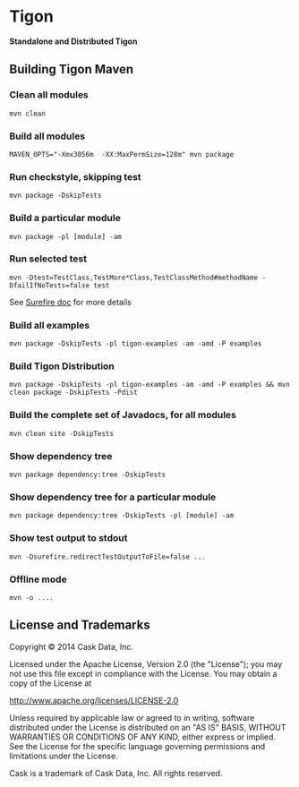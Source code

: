 # Tigon

**Standalone and Distributed Tigon**

## Building Tigon Maven

### Clean all modules
    mvn clean

### Build all modules
    MAVEN_OPTS="-Xmx3056m  -XX:MaxPermSize=128m" mvn package

### Run checkstyle, skipping test
    mvn package -DskipTests

### Build a particular module
    mvn package -pl [module] -am

### Run selected test
    mvn -Dtest=TestClass,TestMore*Class,TestClassMethod#methodName -DfailIfNoTests=false test

See [Surefire doc](http://maven.apache.org/surefire/maven-surefire-plugin/examples/single-test.html) for more details

### Build all examples
    mvn package -DskipTests -pl tigon-examples -am -amd -P examples

### Build Tigon Distribution
    mvn package -DskipTests -pl tigon-examples -am -amd -P examples && mvn clean package -DskipTests -Pdist

### Build the complete set of Javadocs, for all modules
    mvn clean site -DskipTests

### Show dependency tree
    mvn package dependency:tree -DskipTests

### Show dependency tree for a particular module
    mvn package dependency:tree -DskipTests -pl [module] -am

### Show test output to stdout
    mvn -Dsurefire.redirectTestOutputToFile=false ...

### Offline mode
    mvn -o ....

## License and Trademarks

Copyright © 2014 Cask Data, Inc.

Licensed under the Apache License, Version 2.0 (the "License"); you may not use this file except
in compliance with the License. You may obtain a copy of the License at

http://www.apache.org/licenses/LICENSE-2.0

Unless required by applicable law or agreed to in writing, software distributed under the
License is distributed on an "AS IS" BASIS, WITHOUT WARRANTIES OR CONDITIONS OF ANY KIND,
either express or implied. See the License for the specific language governing permissions
and limitations under the License.

Cask is a trademark of Cask Data, Inc. All rights reserved.
